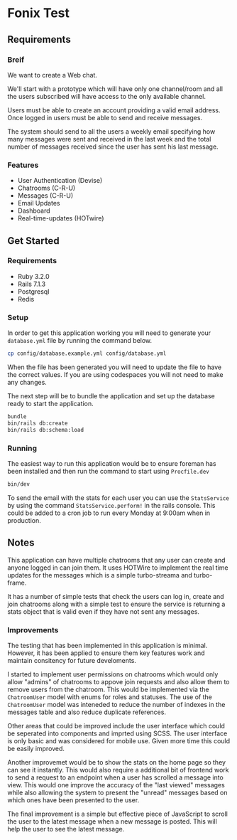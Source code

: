 # Fonix Test

## Requirements

### Breif

We want to create a Web chat.

We'll start with a prototype which will have only one channel/room and all the
users subscribed will have access to the only available channel.

Users must be able to create an account providing a valid email address.
Once logged in users must be able to send and receive messages.

The system should send to all the users a weekly email specifying how many
messages were sent and received in the last week and the total number of
messages received since the user has sent his last message.

### Features

* User Authentication (Devise)
* Chatrooms (C-R-U)
* Messages  (C-R-U)
* Email Updates
* Dashboard
* Real-time-updates (HOTwire)

## Get Started

### Requirements

* Ruby 3.2.0
* Rails 7.1.3
* Postgresql
* Redis

### Setup

In order to get this application working you will need to generate your `database.yml` file by running the command below.

```bash
cp config/database.example.yml config/database.yml
```

When the file has been generated you will need to update the file to have the correct values. If you are using codespaces you will not need to make any changes.

The next step will be to bundle the application and set up the database ready to start the application.

```bash
bundle
bin/rails db:create
bin/rails db:schema:load
```

 ### Running

The easiest way to run this application would be to ensure foreman has been installed and then run the command to start using `Procfile.dev`

```bash
bin/dev 
```

To send the email with the stats for each user you can use the `StatsService` by using the command `StatsService.perform!` in the rails console. This could be added to a cron job to run every Monday at 9:00am when in production.

## Notes

This application can have multiple chatrooms that any user can create and anyone logged in can join them. It uses HOTWire to implement the real time updates for the messages which is a simple turbo-streama and turbo-frame.

It has a number of simple tests that check the users can log in, create and join chatrooms along with a simple test to ensure the service is returning a stats object that is valid even if they have not sent any messages.

### Improvements

The testing that has been implemented in this application is minimal. However, it has been applied to ensure them key features work and maintain consitency for future develoments.

I started to implement user permissions on chatrooms which would only allow "admins" of chatrooms to appove join requests and also allow them to remove users from the chatroom. This would be implemented via the `ChatroomUser` model with enums for roles and statuses. The use of the `ChatroomUser` model was inteneded to reduce the number of indexes in the messages table and also reduce duplicate references.

Other areas that could be improved include the user interface which could be seperated into components and imprted using SCSS. The user interface is only basic and was considered for mobile use. Given more time this could be easily improved. 

Another improvemet would be to show the stats on the home page so they can see it instantly. This would also require a additional bit of frontend work to send a request to an endpoint when a user has scrolled a message into view. This would one improve the accuracy of the "last viewed" messages while also allowing the system to present the "unread" messages based on which ones have been presented to the user.

The final improvement is a simple but effective piece of JavaScript to scroll the user to the latest message when a new message is posted. This will help the user to see the latest message.
